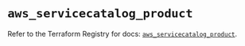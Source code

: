 # `aws_servicecatalog_product`

Refer to the Terraform Registry for docs: [`aws_servicecatalog_product`](https://registry.terraform.io/providers/hashicorp/aws/4.54.0/docs/resources/servicecatalog_product).
